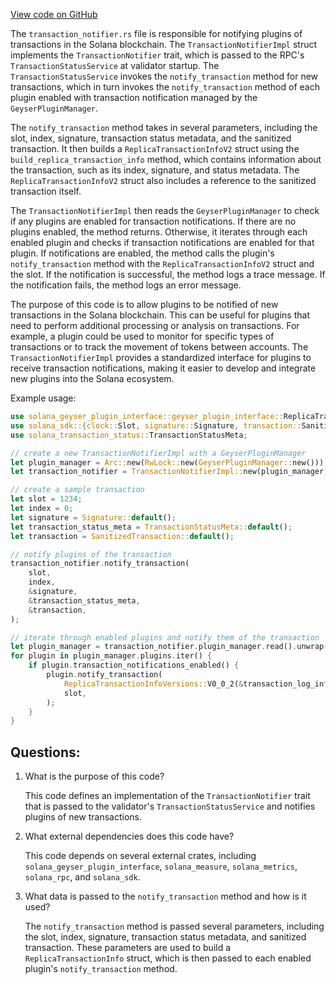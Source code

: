 [View code on GitHub](https://github.com/solana-labs/solana/blob/master/geyser-plugin-manager/src/transaction_notifier.rs)

The `transaction_notifier.rs` file is responsible for notifying plugins of transactions in the Solana blockchain. The `TransactionNotifierImpl` struct implements the `TransactionNotifier` trait, which is passed to the RPC's `TransactionStatusService` at validator startup. The `TransactionStatusService` invokes the `notify_transaction` method for new transactions, which in turn invokes the `notify_transaction` method of each plugin enabled with transaction notification managed by the `GeyserPluginManager`.

The `notify_transaction` method takes in several parameters, including the slot, index, signature, transaction status metadata, and the sanitized transaction. It then builds a `ReplicaTransactionInfoV2` struct using the `build_replica_transaction_info` method, which contains information about the transaction, such as its index, signature, and status metadata. The `ReplicaTransactionInfoV2` struct also includes a reference to the sanitized transaction itself.

The `TransactionNotifierImpl` then reads the `GeyserPluginManager` to check if any plugins are enabled for transaction notifications. If there are no plugins enabled, the method returns. Otherwise, it iterates through each enabled plugin and checks if transaction notifications are enabled for that plugin. If notifications are enabled, the method calls the plugin's `notify_transaction` method with the `ReplicaTransactionInfoV2` struct and the slot. If the notification is successful, the method logs a trace message. If the notification fails, the method logs an error message.

The purpose of this code is to allow plugins to be notified of new transactions in the Solana blockchain. This can be useful for plugins that need to perform additional processing or analysis on transactions. For example, a plugin could be used to monitor for specific types of transactions or to track the movement of tokens between accounts. The `TransactionNotifierImpl` provides a standardized interface for plugins to receive transaction notifications, making it easier to develop and integrate new plugins into the Solana ecosystem. 

Example usage:

```rust
use solana_geyser_plugin_interface::geyser_plugin_interface::ReplicaTransactionInfoVersions;
use solana_sdk::{clock::Slot, signature::Signature, transaction::SanitizedTransaction};
use solana_transaction_status::TransactionStatusMeta;

// create a new TransactionNotifierImpl with a GeyserPluginManager
let plugin_manager = Arc::new(RwLock::new(GeyserPluginManager::new()));
let transaction_notifier = TransactionNotifierImpl::new(plugin_manager);

// create a sample transaction
let slot = 1234;
let index = 0;
let signature = Signature::default();
let transaction_status_meta = TransactionStatusMeta::default();
let transaction = SanitizedTransaction::default();

// notify plugins of the transaction
transaction_notifier.notify_transaction(
    slot,
    index,
    &signature,
    &transaction_status_meta,
    &transaction,
);

// iterate through enabled plugins and notify them of the transaction
let plugin_manager = transaction_notifier.plugin_manager.read().unwrap();
for plugin in plugin_manager.plugins.iter() {
    if plugin.transaction_notifications_enabled() {
        plugin.notify_transaction(
            ReplicaTransactionInfoVersions::V0_0_2(&transaction_log_info),
            slot,
        );
    }
}
```
## Questions: 
 1. What is the purpose of this code?
    
    This code defines an implementation of the `TransactionNotifier` trait that is passed to the validator's `TransactionStatusService` and notifies plugins of new transactions.

2. What external dependencies does this code have?
    
    This code depends on several external crates, including `solana_geyser_plugin_interface`, `solana_measure`, `solana_metrics`, `solana_rpc`, and `solana_sdk`.

3. What data is passed to the `notify_transaction` method and how is it used?
    
    The `notify_transaction` method is passed several parameters, including the slot, index, signature, transaction status metadata, and sanitized transaction. These parameters are used to build a `ReplicaTransactionInfo` struct, which is then passed to each enabled plugin's `notify_transaction` method.